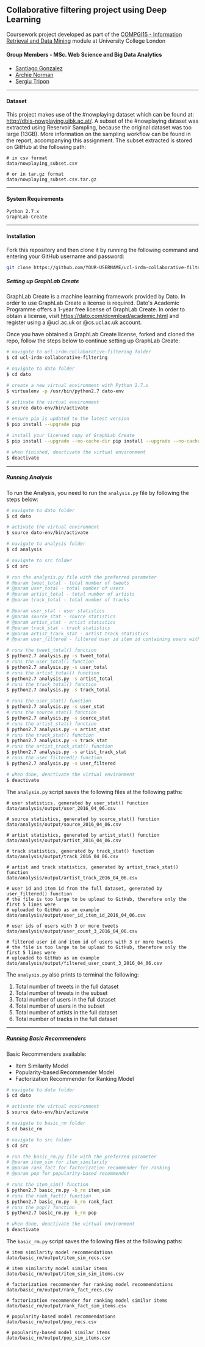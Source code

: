 
## Collaborative filtering project using Deep Learning

Coursework project developed as part of the [COMPGI15 - Information Retrieval and Data Mining](http://www.cs.ucl.ac.uk/teaching_learning/syllabus/mscml/gi15_information_retrieval_data_mining/) module at University College London

#### Group Members - MSc. Web Science and Big Data Analytics

* [Santiago Gonzalez](https://github.com/santteegt)
* [Archie Norman](https://github.com/archienorman11)
* [Sergiu Tripon](https://github.com/SergiuTripon)

---

#### Dataset

This project makes use of the #nowplaying dataset which can be found at: http://dbis-nowplaying.uibk.ac.at/. A subset of the #nowplaying dataset was extracted using Reservoir Sampling, because the original dataset was too large (13GB). More information on the sampling workflow can be found in the report, accompanying this assignment. The subset extracted is stored on GitHub at the following path:

```
# in csv format
data/nowplaying_subset.csv

# or in tar.gz format
data/nowplaying_subset.csv.tar.gz
```
---

#### System Requirements

```
Python 2.7.x
GraphLab-Create
```

---

#### Installation

Fork this repository and then clone it by running the following command and entering your GitHub username and password:

```bash
git clone https://github.com/YOUR-USERNAME/ucl-irdm-collaborative-filtering
```

##### Setting up GraphLab Create

GraphLab Create is a machine learning framework provided by Dato. In order to use GraphLab Create a license is required. Dato's Academic Programme offers a 1-year free license of GraphLab Create. In order to obtain a license, visit https://dato.com/download/academic.html and register using a @ucl.ac.uk or @cs.ucl.ac.uk account.

Once you have obtained a GraphLab Create license, forked and cloned the repo, follow the steps below to continue setting up GraphLab Create:

```bash
# navigate to ucl-irdm-collaborative-filtering folder
$ cd ucl-irdm-collaborative-filtering

# navigate to dato folder
$ cd dato

# create a new virtual environment with Python 2.7.x
$ virtualenv -p /usr/bin/python2.7 dato-env

# activate the virtual environment
$ source dato-env/bin/activate

# ensure pip is updated to the latest version
$ pip install --upgrade pip

# install your licensed copy of GraphLab Create
$ pip install --upgrade --no-cache-dir pip install --upgrade --no-cache-dir https://get.dato.com/GraphLab-Create/1.8.5/your registered email address here/your product key here/GraphLab-Create-License.tar.gz

# when finished, deactivate the virtual environment
$ deactivate

```

---

##### Running Analysis

To run the Analysis, you need to run the `analysis.py` file by following the steps below:

```bash
# navigate to dato folder
$ cd dato

# activate the virtual environment
$ source dato-env/bin/activate

# navigate to analysis folder
$ cd analysis

# navigate to src folder
$ cd src

# run the analysis.py file with the preferred parameter
# @param tweet_total - total number of tweets
# @param user_total - total number of users
# @param artist_total - total number of artists
# @param track_total - total number of tracks

# @param user_stat - user statistics
# @param source_stat - source statistics
# @param artist_stat - artist statistics
# @param track_stat - track statistics
# @param artist_track_stat - artist track statistics
# @param user_filtered - filtered user id item id containing users with 3 or more tweets

# runs the tweet_total() function
$ python2.7 analysis.py -s tweet_total
# runs the user_total() function
$ python2.7 analysis.py -s user_total
# runs the artist_total() function
$ python2.7 analysis.py -s artist_total
# runs the track_total() function
$ python2.7 analysis.py -s track_total

# runs the user_stat() function
$ python2.7 analysis.py -s user_stat
# runs the source_stat() function
$ python2.7 analysis.py -s source_stat
# runs the artist_stat() function
$ python2.7 analysis.py -s artist_stat
# runs the track_stat() function
$ python2.7 analysis.py -s track_stat
# runs the artist_track_stat() function
$ python2.7 analysis.py -s artist_track_stat
# runs the user_filtered() function
$ python2.7 analysis.py -s user_filtered

# when done, deactivate the virtual environment
$ deactivate
```

The `analysis.py` script saves the following files at the following paths:

```
# user statistics, generated by user_stat() function
dato/analysis/output/user_2016_04_06.csv

# source statistics, generated by source_stat() function
dato/analysis/output/source_2016_04_06.csv

# artist statistics, generated by artist_stat() function
dato/analysis/output/artist_2016_04_06.csv

# track statistics, generated by track_stat() function
dato/analysis/output/track_2016_04_06.csv

# artist and track statistics, generated by artist_track_stat() function
dato/analysis/output/artist_track_2016_04_06.csv

# user id and item id from the full dataset, generated by user_filtered() function
# the file is too large to be upload to GitHub, therefore only the first 5 lines were
# uploaded to GitHub as an example
dato/analysis/output/user_id_item_id_2016_04_06.csv

# user ids of users with 3 or more tweets
dato/analysis/output/user_count_3_2016_04_06.csv

# filtered user id and item id of users with 3 or more tweets
# the file is too large to be upload to GitHub, therefore only the first 5 lines were
# uploaded to GitHub as an example
dato/analysis/output/filtered_user_count_3_2016_04_06.csv
```

The `analysis.py` also prints to terminal the following:

1. Total number of tweets in the full dataset
2. Total number of tweets in the subset
3. Total number of users in the full dataset
4. Total number of users in the subset
5. Total number of artists in the full dataset
6. Total number of tracks in the full dataset

---

##### Running Basic Recommenders

Basic Recommenders available:

* Item Similarity Model
* Popularity-based Recommender Model
* Factorization Recommender for Ranking Model

```bash
# navigate to dato folder
$ cd dato

# activate the virtual environment
$ source dato-env/bin/activate

# navigate to basic_rm folder
$ cd basic_rm

# navigate to src folder
$ cd src

# run the basic_rm.py file with the preferred parameter
# @param item_sim for item_similarity
# @param rank_fact for factorization recommender for ranking
# @param pop for popularity-based recommender

# runs the item_sim() function
$ python2.7 basic_rm.py -b_rm item_sim
# runs the rank_fact() function
$ python2.7 basic_rm.py -b_rm rank_fact
# runs the pop() function
$ python2.7 basic_rm.py -b_rm pop

# when done, deactivate the virtual environment
$ deactivate
```

The `basic_rm.py` script saves the following files at the following paths:

```
# item similarity model recommendations
dato/basic_rm/output/item_sim_recs.csv

# item similarity model similar items
dato/basic_rm/output/item_sim_sim_items.csv

# factorization recommender for ranking model recommendations
dato/basic_rm/output/rank_fact_recs.csv

# factorization recommender for ranking model similar items
dato/basic_rm/output/rank_fact_sim_items.csv

# popularity-based model recommendations
dato/basic_rm/output/pop_recs.csv

# popularity-based model similar items
dato/basic_rm/output/pop_sim_items.csv
```

